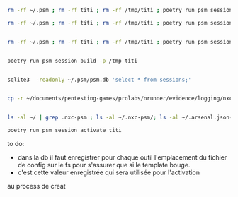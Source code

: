 ```bash
rm -rf ~/.psm ; rm -rf titi ; rm -rf /tmp/titi ; poetry run psm session build titi  ; poetry run psm session build -p /tmp titi

rm -rf ~/.psm ; rm -rf titi ; rm -rf /tmp/titi ; poetry run psm session build titi  ;  poetry run psm session destroy titi


rm -rf ~/.psm ; rm -rf titi ; rm -rf /tmp/titi ; poetry run psm session build titi  ; poetry run psm session activate titi


poetry run psm session build -p /tmp titi


sqlite3  -readonly ~/.psm/psm.db 'select * from sessions;'


cp -r ~/documents/pentesting-games/prolabs/nrunner/evidence/logging/nxc ~/.nxc-psm ; cp ~/.arsenal.json ~/.arsenal.json-psm ; cp -r ~/documents/pentesting-games/prolabs/nrunner/evidence/logging/sqlmap/ ~/.local/share/sqlmap-psm


ls -al ~/ | grep .nxc-psm ; ls -al ~/.nxc-psm/; ls -al ~/.arsenal.json-psm*

poetry run psm session activate titi
```


to do:
* dans la db il faut enregistrer pour chaque outil l'emplacement du fichier de config sur le fs pour s'assurer que si le template bouge.
* c'est cette valeur enregistrée qui sera utilisée pour l'activation

au process de creat